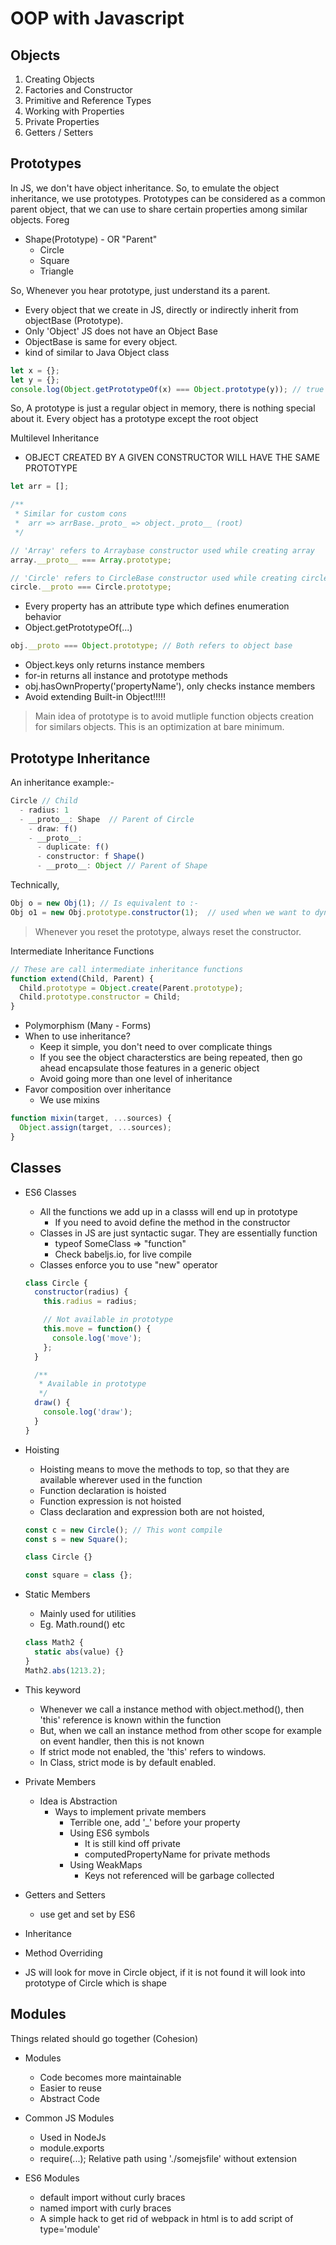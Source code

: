# OOP with Javascript

## Objects

1. Creating Objects
2. Factories and Constructor
3. Primitive and Reference Types
4. Working with Properties
5. Private Properties
6. Getters / Setters

## Prototypes

In JS, we don't have object inheritance. So, to emulate the object inheritance, we use prototypes.
Prototypes can be considered as a common parent object, that we can use to share certain properties
among similar objects. Foreg

- Shape(Prototype) - OR "Parent"
  - Circle
  - Square
  - Triangle

So, Whenever you hear prototype, just understand its a parent.

- Every object that we create in JS, directly or indirectly inherit from objectBase (Prototype).
- Only 'Object' JS does not have an Object Base
- ObjectBase is same for every object.
- kind of similar to Java Object class

```javascript
let x = {};
let y = {};
console.log(Object.getPrototypeOf(x) === Object.prototype(y)); // true
```

So, A prototype is just a regular object in memory, there is nothing special about it. Every object has a prototype except the root object

Multilevel Inheritance

- OBJECT CREATED BY A GIVEN CONSTRUCTOR WILL HAVE THE SAME PROTOTYPE

```javascript
let arr = [];

/**
 * Similar for custom cons
 *  arr => arrBase._proto_ => object._proto__ (root)
 */

// 'Array' refers to Arraybase constructor used while creating array
array.__proto__ === Array.prototype;

// 'Circle' refers to CircleBase constructor used while creating circle
circle.__proto === Circle.prototype;
```

- Every property has an attribute type which defines enumeration behavior
- Object.getPrototypeOf(...)

```javascript
obj.__proto === Object.prototype; // Both refers to object base
```

- Object.keys only returns instance members
- for-in returns all instance and prototype methods
- obj.hasOwnProperty('propertyName'), only checks instance members
- Avoid extending Built-in Object!!!!!

> Main idea of prototype is to avoid mutliple function objects creation for similars objects. This is an optimization at bare minimum.

## Prototype Inheritance

An inheritance example:-

```javascript
Circle // Child
  - radius: 1
  - __proto__: Shape  // Parent of Circle
    - draw: f()
    - __proto__:
      - duplicate: f()
      - constructor: f Shape()
      - __proto__: Object // Parent of Shape

```

Technically,

```javascript
Obj o = new Obj(1); // Is equivalent to :-
Obj o1 = new Obj.prototype.constructor(1);  // used when we want to dynamically create an object
```

> Whenever you reset the prototype, always reset the constructor.

Intermediate Inheritance Functions

```javascript
// These are call intermediate inheritance functions
function extend(Child, Parent) {
  Child.prototype = Object.create(Parent.prototype);
  Child.prototype.constructor = Child;
}
```

- Polymorphism (Many - Forms)
- When to use inheritance?
  - Keep it simple, you don't need to over complicate things
  - If you see the object characterstics are being repeated, then go ahead encapsulate those features in a generic object
  - Avoid going more than one level of inheritance
- Favor composition over inheritance
  - We use mixins

```javascript
function mixin(target, ...sources) {
  Object.assign(target, ...sources);
}
```

## Classes

- ES6 Classes

  - All the functions we add up in a classs will end up in prototype
    - If you need to avoid define the method in the constructor
  - Classes in JS are just syntactic sugar. They are essentially function
    - typeof SomeClass => "function"
    - Check babeljs.io, for live compile
  - Classes enforce you to use "new" operator

  ```javascript
  class Circle {
    constructor(radius) {
      this.radius = radius;

      // Not available in prototype
      this.move = function() {
        console.log('move');
      };
    }

    /**
     * Available in prototype
     */
    draw() {
      console.log('draw');
    }
  }
  ```

- Hoisting

  - Hoisting means to move the methods to top, so that they are available wherever used in the function
  - Function declaration is hoisted
  - Function expression is not hoisted
  - Class declaration and expression both are not hoisted,

  ```javascript
  const c = new Circle(); // This wont compile
  const s = new Square();

  class Circle {}

  const square = class {};
  ```

- Static Members

  - Mainly used for utilities
  - Eg. Math.round() etc

  ```javascript
  class Math2 {
    static abs(value) {}
  }
  Math2.abs(1213.2);
  ```

- This keyword

  - Whenever we call a instance method with object.method(), then 'this' reference is known within the function
  - But, when we call an instance method from other scope for example on event handler, then this is not known
  - If strict mode not enabled, the 'this' refers to windows.
  - In Class, strict mode is by default enabled.

- Private Members

  - Idea is Abstraction
    - Ways to implement private members
      - Terrible one, add '\_' before your property
      - Using ES6 symbols
        - It is still kind off private
        - computedPropertyName for private methods
      - Using WeakMaps
        - Keys not referenced will be garbage collected

- Getters and Setters

  - use get and set by ES6

- Inheritance
- Method Overriding
- JS will look for move in Circle object, if it is not found it will look into prototype of Circle which is shape

## Modules

Things related should go together (Cohesion)

- Modules

  - Code becomes more maintainable
  - Easier to reuse
  - Abstract Code

- Common JS Modules

  - Used in NodeJs
  - module.exports
  - require(...); Relative path using './somejsfile' without extension

- ES6 Modules
  - default import without curly braces
  - named import with curly braces
  - A simple hack to get rid of webpack in html is to add script of type='module'
